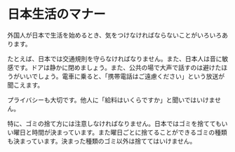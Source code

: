﻿# 日本生活のマナー

外国人が日本で生活を始めるとき、気をつけなければならないことがいろいろあります。

たとえば、日本では交通規則を守らなければなりません。また、日本人は音に敏感です。ドアは静かに閉めましょう。また、公共の場で大声で話すのは避けたほうがいいでしょう。電車に乗ると、「携帯電話はご遠慮ください」という放送が聞こえます。

プライバシーも大切です。他人に「給料はいくらですか」と聞いではいけません。

特に、ゴミの捨て方には注意しなければなりません。日本ではゴミを捨ててもいい曜日と時間が決まっています。また曜日ごとに捨てることができるゴミの種類も決まっています。決まった種類のゴミ以外は捨ててはいけません。



